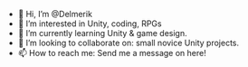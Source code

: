 - 👋 Hi, I’m @Delmerik
- 👀 I’m interested in Unity, coding, RPGs
- 🌱 I’m currently learning Unity & game design.
- 💞️ I’m looking to collaborate on: small novice Unity projects.
- 📫 How to reach me: Send me a message on here!

<!---
Delmerik/Delmerik is a ✨ special ✨ repository because its `README.md` (this file) appears on your GitHub profile.
You can click the Preview link to take a look at your changes.
--->
